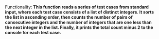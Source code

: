 Functionality: **This function reads a series of test cases from standard input, where each test case consists of a list of distinct integers. It sorts the list in ascending order, then counts the number of pairs of consecutive integers and the number of integers that are one less than the next integer in the list. Finally, it prints the total count minus 2 to the console for each test case.**